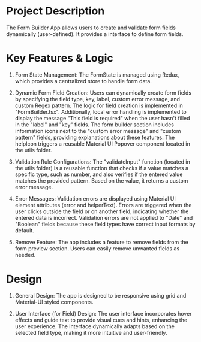 




# Project Description

The Form Builder App allows users to create and validate form fields dynamically (user-defined). It provides a interface to define form fields.

# Key Features & Logic

1. Form State Management: The FormState is managed using Redux, which provides a centralized store to handle form data. 

2. Dynamic Form Field Creation: Users can dynamically create form fields by specifying the field type, key, label, custom error message, and custom Regex pattern. The logic for field creation is implemented in "FormBuilder.tsx". Additionally, local error handling is implemented to display the message "This field is required" when the user hasn't filled in the "label" and "key" fields.  The form builder section includes information icons next to the "custom error message" and "custom pattern" fields, providing explanations about these features. The helpIcon triggers a reusable Material UI Popover component located in the utils folder.

3. Validation Rule Configurations: The "validateInput" function (located in the utils folder) is a reusable function that checks if a value matches a specific type, such as number, and also verifies if the entered value matches the provided pattern. Based on the value, it returns a custom error message.

4. Error Messages: Validation errors are displayed using Material UI element attributes (error and helperText). Errors are triggered when the user clicks outside the field or on another field, indicating whether the entered data is incorrect. Validation errors are not applied to "Date" and "Boolean" fields because these field types have correct input formats by default.

5. Remove Feature: The app includes a feature to remove fields from the form preview section. Users can easily remove unwanted fields as needed.

# Design

1. General Design: The app is designed to be responsive using grid and Material-UI styled components.

4. User Interface (for Field) Design: The user interface incorporates hover effects and guide text to provide visual cues and hints, enhancing the user experience. The interface dynamically adapts based on the selected field type, making it more intuitive and user-friendly.

